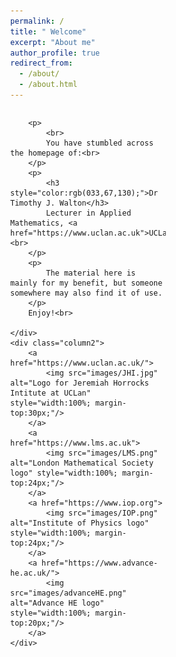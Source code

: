 ```yaml
---
permalink: /
title: " Welcome"
excerpt: "About me"
author_profile: true
redirect_from: 
  - /about/
  - /about.html
---
```


<style>
* {
	box-sizing: border-box;
}

body {
	margin: 0;
}

.column1 {
	float: left;
	width: 65%;
	padding-right: 1em;
	vertical-align: top;
}

.column2 {
	float:left;
	width: 34%;
	padding-left: 2em;
	vertical-align: top;
}

.column img {
	margin-top: 14px;
}

.row:after {
	content: "";
	display: table;
	clear: both;
}
</style>

<div class="row">
	<div class="column1">
	
		<p>
			<br>
			You have stumbled across the homepage of:<br>
		</p>
		<p>
			<h3 style="color:rgb(033,67,130);">Dr Timothy J. Walton</h3>
			Lecturer in Applied Mathematics, <a href="https://www.uclan.ac.uk">UCLan</a>.<br>
		</p>
		<p>
			The material here is mainly for my benefit, but someone somewhere may also find it of use.
		</p>
		Enjoy!<br>

	</div>
	<div class="column2">
		<a href="https://www.uclan.ac.uk/">
			<img src="images/JHI.jpg" alt="Logo for Jeremiah Horrocks Intitute at UCLan" style="width:100%; margin-top:30px;"/>
		</a>
		<a href="https://www.lms.ac.uk">
			<img src="images/LMS.png" alt="London Mathematical Society logo" style="width:100%; margin-top:24px;"/>
		</a>		
		<a href="https://www.iop.org">
			<img src="images/IOP.png" alt="Institute of Physics logo" style="width:100%; margin-top:24px;"/>
		</a>		
		<a href="https://www.advance-he.ac.uk/">
			<img src="images/advanceHE.png" alt="Advance HE logo" style="width:100%; margin-top:20px;"/>
		</a>
	</div>
</div>





